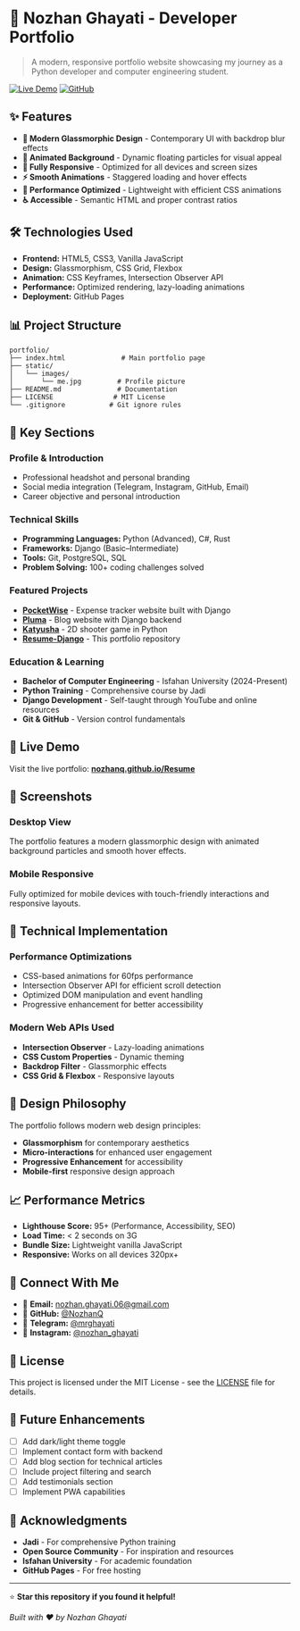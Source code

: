 # 🚀 Nozhan Ghayati - Developer Portfolio

> A modern, responsive portfolio website showcasing my journey as a Python developer and computer engineering student.

[![Live Demo](https://img.shields.io/badge/Live%20Demo-Visit%20Site-brightgreen?style=for-the-badge)](https://nozhanq.github.io/Resume)
[![GitHub](https://img.shields.io/badge/GitHub-Repository-black?style=for-the-badge&logo=github)](https://github.com/NozhanQ/Resume)

## ✨ Features

- **🎨 Modern Glassmorphic Design** - Contemporary UI with backdrop blur effects
- **🌟 Animated Background** - Dynamic floating particles for visual appeal  
- **📱 Fully Responsive** - Optimized for all devices and screen sizes
- **⚡ Smooth Animations** - Staggered loading and hover effects
- **🎯 Performance Optimized** - Lightweight with efficient CSS animations
- **♿ Accessible** - Semantic HTML and proper contrast ratios

## 🛠️ Technologies Used

- **Frontend:** HTML5, CSS3, Vanilla JavaScript
- **Design:** Glassmorphism, CSS Grid, Flexbox
- **Animation:** CSS Keyframes, Intersection Observer API
- **Performance:** Optimized rendering, lazy-loading animations
- **Deployment:** GitHub Pages

## 📊 Project Structure

```
portfolio/
├── index.html              # Main portfolio page
├── static/
│   └── images/
│       └── me.jpg         # Profile picture
├── README.md              # Documentation
├── LICENSE               # MIT License
└── .gitignore           # Git ignore rules
```

## 🎯 Key Sections

### **Profile & Introduction**
- Professional headshot and personal branding
- Social media integration (Telegram, Instagram, GitHub, Email)
- Career objective and personal introduction

### **Technical Skills**
- **Programming Languages:** Python (Advanced), C#, Rust
- **Frameworks:** Django (Basic–Intermediate)
- **Tools:** Git, PostgreSQL, SQL
- **Problem Solving:** 100+ coding challenges solved

### **Featured Projects**
- **[PocketWise](https://github.com/NozhanQ/PocketWise.git)** - Expense tracker website built with Django
- **[Pluma](https://github.com/NozhanQ/Pluma.git)** - Blog website with Django backend
- **[Katyusha](https://github.com/NozhanQ/Katyusha.git)** - 2D shooter game in Python
- **[Resume-Django](https://github.com/NozhanQ/Resume.git)** - This portfolio repository

### **Education & Learning**
- **Bachelor of Computer Engineering** - Isfahan University (2024-Present)
- **Python Training** - Comprehensive course by Jadi
- **Django Development** - Self-taught through YouTube and online resources
- **Git & GitHub** - Version control fundamentals

## 🚀 Live Demo

Visit the live portfolio: **[nozhanq.github.io/Resume](https://nozhanq.github.io/Resume)**

## 📱 Screenshots

### Desktop View
The portfolio features a modern glassmorphic design with animated background particles and smooth hover effects.

### Mobile Responsive
Fully optimized for mobile devices with touch-friendly interactions and responsive layouts.

## 🔧 Technical Implementation

### Performance Optimizations
- CSS-based animations for 60fps performance
- Intersection Observer API for efficient scroll detection
- Optimized DOM manipulation and event handling
- Progressive enhancement for better accessibility

### Modern Web APIs Used
- **Intersection Observer** - Lazy-loading animations
- **CSS Custom Properties** - Dynamic theming
- **Backdrop Filter** - Glassmorphic effects
- **CSS Grid & Flexbox** - Responsive layouts

## 🎨 Design Philosophy

The portfolio follows modern web design principles:
- **Glassmorphism** for contemporary aesthetics
- **Micro-interactions** for enhanced user engagement
- **Progressive Enhancement** for accessibility
- **Mobile-first** responsive design approach

## 📈 Performance Metrics

- **Lighthouse Score:** 95+ (Performance, Accessibility, SEO)
- **Load Time:** < 2 seconds on 3G
- **Bundle Size:** Lightweight vanilla JavaScript
- **Responsive:** Works on all devices 320px+

## 🤝 Connect With Me

- 📧 **Email:** nozhan.ghayati.06@gmail.com
- 💼 **GitHub:** [@NozhanQ](https://github.com/NozhanQ)
- 📱 **Telegram:** [@mrghayati](https://t.me/mrghayati)
- 📸 **Instagram:** [@nozhan_ghayati](https://instagram.com/nozhan_ghayati)

## 📄 License

This project is licensed under the MIT License - see the [LICENSE](LICENSE) file for details.

## 🔮 Future Enhancements

- [ ] Add dark/light theme toggle
- [ ] Implement contact form with backend
- [ ] Add blog section for technical articles
- [ ] Include project filtering and search
- [ ] Add testimonials section
- [ ] Implement PWA capabilities

## 🙏 Acknowledgments

- **Jadi** - For comprehensive Python training
- **Open Source Community** - For inspiration and resources
- **Isfahan University** - For academic foundation
- **GitHub Pages** - For free hosting

---

⭐ **Star this repository if you found it helpful!**

*Built with ❤️ by Nozhan Ghayati*
